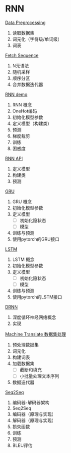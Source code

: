 # RNN

[Data Preprocessing](RNN%2093b28d50b30643a1b4e09a0874ebe0af/Data%20Preprocessing%2067b4d439251d442dbec20cd7ab36d34a.md)

1. 读取数据集
2. 词元化（字符级/单词级）
3. 词表

[Fetch Sequence ](RNN%2093b28d50b30643a1b4e09a0874ebe0af/Fetch%20Sequence%206777e8a027564f77baf111c79c121eb3.md)

1. N元语法
2. 随机采样
3. 顺序分区
4. 合并数据迭代器

[RNN demo](RNN%2093b28d50b30643a1b4e09a0874ebe0af/RNN%20demo%208def213026dd4f079c606165e2e04d86.md)

1. RNN 概念
2. OneHot编码
3. 初始化模型参数
4. 定义模型（构建类）
5. 预测
6. 梯度裁剪
7. 训练
8. 困惑度

[RNN API](RNN%2093b28d50b30643a1b4e09a0874ebe0af/RNN%20API%20013b5e427c1549938d679abcfaa641a3.md)

1. 定义模型
2. 构建类
3. 预测

[GRU](RNN%2093b28d50b30643a1b4e09a0874ebe0af/GRU%20cc92a33d998d47f9b319e190f1d4ae47.md)

1. GRU 概念
2. 初始化模型参数
3. 定义模型
    - [ ]  初始化隐状态
    - [ ]  模型
4. 训练与预测
5. 使用pytorch的GRU接口

[LSTM](RNN%2093b28d50b30643a1b4e09a0874ebe0af/LSTM%20b92b385d593347efb33800cbf3a756fd.md)

1. LSTM 概念
2. 初始化模型参数
3. 定义模型
    - [ ]  初始化隐状态
    - [ ]  模型
4. 训练与预测
5. 使用pytorch的LSTM接口

[DRNN](RNN%2093b28d50b30643a1b4e09a0874ebe0af/DRNN%20d80dc8f6dc5f4c82b3f2ef51d6f89124.md)

1. 深度循环神经网络概念
2. 实现

[Machine Translate 数据集处理](RNN%2093b28d50b30643a1b4e09a0874ebe0af/Machine%20Translate%20%E6%95%B0%E6%8D%AE%E9%9B%86%E5%A4%84%E7%90%86%208d909af127b54a9c9c45c5f1f3565966.md)

1. 预处理数据集
2. 词元化
3. 构建词表
4. 加载数据集
    - [ ]  截断和填充
    - [ ]  小批量处理文本序列
5. 数据迭代器

[Seq2Seq](RNN%2093b28d50b30643a1b4e09a0874ebe0af/Seq2Seq%2069ad3f0df4164f7494594c98dba065e4.md)

1. 编码器-解码器架构
2. Seq2Seq
3. 编码器（原理与实现）
4. 解码器（原理与实现）
5. 损失函数
6. 训练
7. 预测
8. BLEU评估